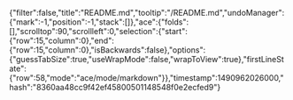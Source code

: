 {"filter":false,"title":"README.md","tooltip":"/README.md","undoManager":{"mark":-1,"position":-1,"stack":[]},"ace":{"folds":[],"scrolltop":90,"scrollleft":0,"selection":{"start":{"row":15,"column":0},"end":{"row":15,"column":0},"isBackwards":false},"options":{"guessTabSize":true,"useWrapMode":false,"wrapToView":true},"firstLineState":{"row":58,"mode":"ace/mode/markdown"}},"timestamp":1490962026000,"hash":"8360aa48cc9f42ef45800501148548f0e2ecfed9"}